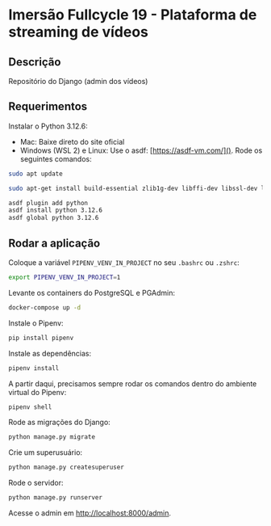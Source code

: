 # Imersão Fullcycle 19 - Plataforma de streaming de vídeos

## Descrição

Repositório do Django (admin dos vídeos)

## Requerimentos

Instalar o Python 3.12.6:

- Mac: Baixe direto do site oficial
- Windows (WSL 2) e Linux: Use o asdf: [https://asdf-vm.com/](). Rode os seguintes comandos:

```bash
sudo apt update

sudo apt-get install build-essential zlib1g-dev libffi-dev libssl-dev libbz2-dev libreadline-dev libsqlite3-dev liblzma-dev 

asdf plugin add python
asdf install python 3.12.6
asdf global python 3.12.6
```

## Rodar a aplicação

Coloque a variável `PIPENV_VENV_IN_PROJECT` no seu `.bashrc` ou `.zshrc`:

```bash
export PIPENV_VENV_IN_PROJECT=1
```

Levante os containers do PostgreSQL e PGAdmin:

```bash
docker-compose up -d
```

Instale o Pipenv:

```bash
pip install pipenv
```

Instale as dependências:

```bash
pipenv install
```

A partir daqui, precisamos sempre rodar os comandos dentro do ambiente virtual do Pipenv:

```bash
pipenv shell
```

Rode as migrações do Django:

```bash
python manage.py migrate
```

Crie um superusuário:

```bash
python manage.py createsuperuser
```

Rode o servidor:

```bash
python manage.py runserver
```

Acesse o admin em [http://localhost:8000/admin]().


